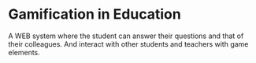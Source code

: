 # Gamification in Education

A WEB system where the student can answer their questions and that of their colleagues. And interact with other students and teachers with game elements.
